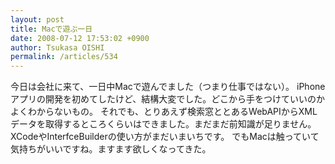 ```yaml
---
layout: post
title: Macで遊ぶ一日
date: 2008-07-12 17:53:02 +0900
author: Tsukasa OISHI
permalink: /articles/534
---
```


今日は会社に来て、一日中Macで遊んでました（つまり仕事ではない）。
iPhoneアプリの開発を初めてしたけど、結構大変でした。どこから手をつけていいのかよくわからないもの。
それでも、とりあえず検索窓ととあるWebAPIからXMLデータを取得するところくらいはできました。まだまだ前知識が足りません。XCodeやInterfceBuilderの使い方がまだいまいちです。
でもMacは触っていて気持ちがいいですね。ますます欲しくなってきた。

